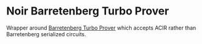 # Noir Barretenberg Turbo Prover

Wrapper around [Barretenberg Turbo Prover](../turbo-prover/) which accepts ACIR rather than Barretenberg serialized circuits.
